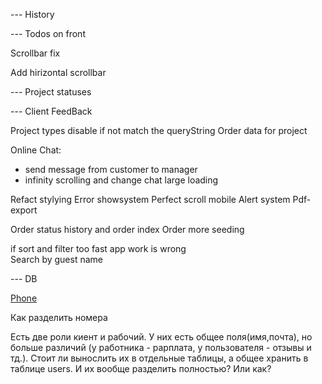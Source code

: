 
--- History 

--- Todos on front 

Scrollbar fix 

Add hirizontal scrollbar

--- Project statuses 

--- Client FeedBack

Project types disable if not match the queryString 
Order data for project 


Online Chat:  
- send message from customer to manager 
- infinity scrolling and change chat large loading 


Refact stylying 
Error  showsystem 
Perfect scroll mobile 
Alert system 
Pdf-export 

Order status history and order index 
Order more seeding 

if sort and filter too fast app work is wrong  
Search by guest name 

--- DB 

[Phone](https://petrenco.com/mysql.php?txt=168)

Как разделить номера 

Есть две роли киент и рабочий. У них есть общее поля(имя,почта), но больше различий (у работника - рарплата, у пользователя - отзывы и тд.). Стоит ли вынослить их в отдельные таблицы, а общее хранить в таблице users. И их вообще разделить полностью? Или как? 